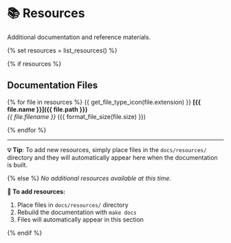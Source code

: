 # 📚 Resources

Additional documentation and reference materials.

{% set resources = list_resources() %}

{% if resources %}

## Documentation Files

{% for file in resources %} {{ get_file_type_icon(file.extension) }} **[{{ file.name }}]({{ file.path }})**  
_{{ file.filename }}_ ({{ format_file_size(file.size) }})

{% endfor %}

---

**💡 Tip**: To add new resources, simply place files in the `docs/resources/` directory and they will automatically
appear here when the documentation is built.

{% else %} _No additional resources available at this time._

**📁 To add resources:**

1. Place files in `docs/resources/` directory
2. Rebuild the documentation with `make docs`
3. Files will automatically appear in this section

{% endif %}
